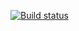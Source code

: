 [![Build status](https://ci.appveyor.com/api/projects/status/pl0imnk2rk9gi4ks?svg=true)](https://ci.appveyor.com/project/lilliya24/bdd11)
